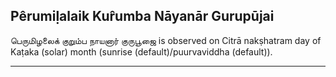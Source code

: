 ## Pêrumiḷalaik Kur̂umba Nāyanār Gurupūjai
பெருமிழலைக் குறும்ப நாயனார் குருபூஜை is observed on Citrā nakṣhatram day of Kaṭaka (solar) month (sunrise (default)/puurvaviddha (default)).



---
